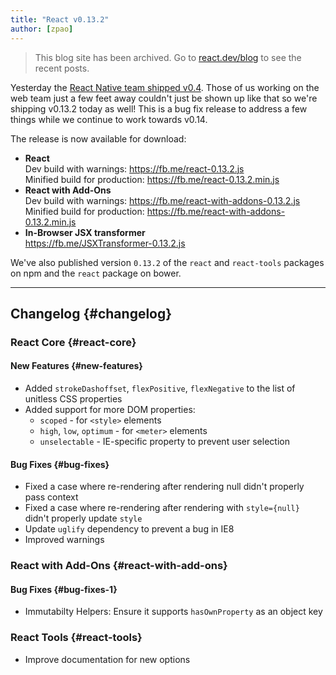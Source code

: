 ```yaml
---
title: "React v0.13.2"
author: [zpao]
---
```


<div class="scary">

> This blog site has been archived. Go to [react.dev/blog](https://react.dev/blog) to see the recent posts.

</div>

Yesterday the [React Native team shipped v0.4](/blog/2015/04/17/react-native-v0.4.html). Those of us working on the web team just a few feet away couldn't just be shown up like that so we're shipping v0.13.2 today as well! This is a bug fix release to address a few things while we continue to work towards v0.14.

The release is now available for download:

* **React**  
  Dev build with warnings: <https://fb.me/react-0.13.2.js>  
  Minified build for production: <https://fb.me/react-0.13.2.min.js>  
* **React with Add-Ons**  
  Dev build with warnings: <https://fb.me/react-with-addons-0.13.2.js>  
  Minified build for production: <https://fb.me/react-with-addons-0.13.2.min.js>  
* **In-Browser JSX transformer**  
  <https://fb.me/JSXTransformer-0.13.2.js>

We've also published version `0.13.2` of the `react` and `react-tools` packages on npm and the `react` package on bower.

- - -

## Changelog {#changelog}

### React Core {#react-core}

#### New Features {#new-features}

* Added `strokeDashoffset`, `flexPositive`, `flexNegative` to the list of unitless CSS properties
* Added support for more DOM properties:
  * `scoped` - for `<style>` elements
  * `high`, `low`, `optimum` - for `<meter>` elements
  * `unselectable` - IE-specific property to prevent user selection

#### Bug Fixes {#bug-fixes}

* Fixed a case where re-rendering after rendering null didn't properly pass context
* Fixed a case where re-rendering after rendering with `style={null}` didn't properly update `style`
* Update `uglify` dependency to prevent a bug in IE8
* Improved warnings

### React with Add-Ons {#react-with-add-ons}

#### Bug Fixes {#bug-fixes-1}

* Immutabilty Helpers: Ensure it supports `hasOwnProperty` as an object key

### React Tools {#react-tools}

* Improve documentation for new options

